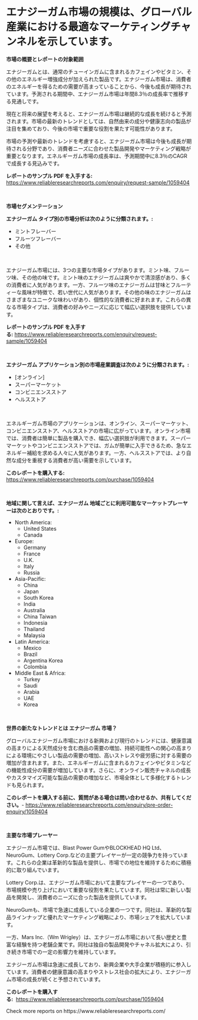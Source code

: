 <p><h1>エナジーガム市場の規模は、グローバル産業における最適なマーケティングチャンネルを示しています。</h1></p><p><strong>市場の概要とレポートの対象範囲</strong></p>
<p><p>エナジーガムとは、通常のチューインガムに含まれるカフェインやビタミン、その他のエネルギー増強成分が加えられた製品です。エナジーガム市場は、消費者のエネルギーを得るための需要が高まっていることから、今後も成長が期待されています。予測される期間中、エナジーガム市場は年間8.3％の成長率で推移する見通しです。</p><p>現在と将来の展望を考えると、エナジーガム市場は継続的な成長を続けると予測されます。市場の最新のトレンドとしては、自然由来の成分や健康志向の製品が注目を集めており、今後の市場で重要な役割を果たす可能性があります。</p><p>市場の予測や最新のトレンドを考慮すると、エナジーガム市場は今後も成長が期待される分野であり、消費者ニーズに合わせた製品開発やマーケティング戦略が重要となります。エネルギーガム市場の成長率は、予測期間中に8.3％のCAGRで成長する見込みです。</p></p>
<p><strong>レポートのサンプル PDF を入手する:</strong> <a href="https://www.reliableresearchreports.com/enquiry/request-sample/1059404">https://www.reliableresearchreports.com/enquiry/request-sample/1059404</a></p>
<p>&nbsp;</p>
<p><strong>市場セグメンテーション</strong></p>
<p><strong>エナジーガム タイプ別の市場分析は次のように分類されます。:</strong></p>
<p><ul><li>ミントフレーバー</li><li>フルーツフレーバー</li><li>その他</li></ul></p>
<p>&nbsp;</p>
<p><p>エナジーガム市場には、3つの主要な市場タイプがあります。ミント味、フルーツ味、その他の味です。ミント味のエナジーガムは爽やかで清涼感があり、多くの消費者に人気があります。一方、フルーツ味のエナジーガムは甘味とフルーティーな風味が特徴で、若い世代に人気があります。その他の味のエナジーガムはさまざまなユニークな味わいがあり、個性的な消費者に好まれます。これらの異なる市場タイプは、消費者の好みやニーズに応じて幅広い選択肢を提供しています。</p></p>
<p><strong>レポートのサンプル PDF を入手する:</strong>&nbsp;<a href="https://www.reliableresearchreports.com/enquiry/request-sample/1059404">https://www.reliableresearchreports.com/enquiry/request-sample/1059404</a></p>
<p>&nbsp;</p>
<p><strong> エナジーガム アプリケーション別の市場産業調査は次のように分類されます。:</strong></p>
<p><ul><li>[オンライン]</li><li>スーパーマーケット</li><li>コンビニエンスストア</li><li>ヘルスストア</li></ul></p>
<p>&nbsp;</p>
<p><p>エネルギーガム市場のアプリケーションは、オンライン、スーパーマーケット、コンビニエンスストア、ヘルスストアの市場に広がっています。オンライン市場では、消費者は簡単に製品を購入でき、幅広い選択肢が利用できます。スーパーマーケットやコンビニエンスストアでは、ガムが簡単に入手できるため、急なエネルギー補給を求める人々に人気があります。一方、ヘルスストアでは、より自然な成分を重視する消費者が高い需要を示しています。</p></p>
<p><strong>このレポートを購入する:</strong>&nbsp; <a href="https://www.reliableresearchreports.com/purchase/1059404">https://www.reliableresearchreports.com/purchase/1059404</a></p>
<p>&nbsp;</p>
<p><strong>地域に関して言えば、エナジーガム 地域ごとに利用可能なマーケットプレーヤーは次のとおりです。:</strong></p>
<p><ul>
    <li>
        North America:
        <ul>
            <li>United States</li>
            <li>Canada</li>
        </ul>
    </li>
    <li>
        Europe:
        <ul>
            <li>Germany</li>
            <li>France</li>
            <li>U.K.</li>
            <li>Italy</li>
            <li>Russia</li>
        </ul>
    </li>
    <li>
        Asia-Pacific:
        <ul>
            <li>China</li>
            <li>Japan</li>
            <li>South Korea</li>
            <li>India</li>
            <li>Australia</li>
            <li>China Taiwan</li>
            <li>Indonesia</li>
            <li>Thailand</li>
            <li>Malaysia</li>
        </ul>
    </li>
    <li>
        Latin America:
        <ul>
            <li>Mexico</li>
            <li>Brazil</li>
            <li>Argentina Korea</li>
            <li>Colombia</li>
        </ul>
    </li>
    <li>
        Middle East & Africa:
        <ul>
            <li>Turkey</li>
            <li>Saudi</li>
            <li>Arabia</li>
            <li>UAE</li>
            <li>Korea</li>
        </ul>
    </li>
    </ul></p>
<p>&nbsp;</p>
<p><strong>世界の新たなトレンドとは エナジーガム 市場？</strong></p>
<p><p>グローバルエナジーガム市場における新興および現行のトレンドには、健康意識の高まりによる天然成分を含む商品の需要の増加、持続可能性への関心の高まりによる環境にやさしい製品の需要の増加、高いストレスや疲労感に対する需要の増加が含まれます。また、エネルギーガムに含まれるカフェインやビタミンなどの機能性成分の需要が増加しています。さらに、オンライン販売チャネルの成長やカスタマイズ可能な製品の需要の増加など、市場全体として多様化するトレンドも見られます。</p></p>
<p><strong>このレポートを購入する前に、質問がある場合は問い合わせるか、共有してください。</strong>- <a href="https://www.reliableresearchreports.com/enquiry/pre-order-enquiry/1059404">https://www.reliableresearchreports.com/enquiry/pre-order-enquiry/1059404</a></p>
<p>&nbsp;</p>
<p><strong>主要な市場プレーヤー</strong></p>
<p><p>エナジーガム市場では、Blast Power GumやBLOCKHEAD HQ Ltd、NeuroGum、Lottery Corp.などの主要プレイヤーが一定の競争力を持っています。これらの企業は革新的な製品を提供し、市場での地位を維持するために積極的に取り組んでいます。</p><p>Lottery Corp.は、エナジーガム市場において主要なプレイヤーの一つであり、市場規模や売り上げにおいて重要な役割を果たしています。同社は常に新しい製品を開発し、消費者のニーズに合った製品を提供しています。</p><p>NeuroGumも、市場で急速に成長している企業の一つです。同社は、革新的な製品ラインナップと優れたマーケティング戦略により、市場シェアを拡大しています。</p><p>一方、Mars Inc.（Wm Wrigley）は、エナジーガム市場において長い歴史と豊富な経験を持つ老舗企業です。同社は独自の製品開発やチャネル拡大により、引き続き市場での一定の影響力を維持しています。</p><p>エナジーガム市場は急速に成長しており、新興企業や大手企業が積極的に参入しています。消費者の健康意識の高まりやストレス社会の拡大により、エナジーガム市場の成長が続くと予想されています。</p></p>
<p><strong>このレポートを購入する:</strong>&nbsp;&nbsp;<a href="https://www.reliableresearchreports.com/purchase/1059404">https://www.reliableresearchreports.com/purchase/1059404</a></p>
<p>Check more reports on https://www.reliableresearchreports.com/</p>